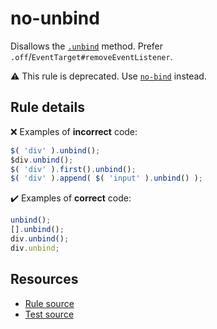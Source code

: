 # no-unbind

Disallows the [`.unbind`](https://api.jquery.com/unbind/) method. Prefer `.off`/`EventTarget#removeEventListener`.

⚠️ This rule is deprecated. Use [`no-bind`](no-bind.md) instead.

## Rule details

❌ Examples of **incorrect** code:
```js
$( 'div' ).unbind();
$div.unbind();
$( 'div' ).first().unbind();
$( 'div' ).append( $( 'input' ).unbind() );
```

✔️ Examples of **correct** code:
```js
unbind();
[].unbind();
div.unbind();
div.unbind;
```

## Resources

* [Rule source](/src/rules/no-unbind.js)
* [Test source](/tests/rules/no-unbind.js)
